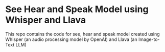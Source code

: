 # See Hear and Speak Model using Whisper and Llava
This repo contains the code for see, hear and speak model created using Whisper (an audio processing model by OpenAI) and Llava (an Image-to-Text LLM)
